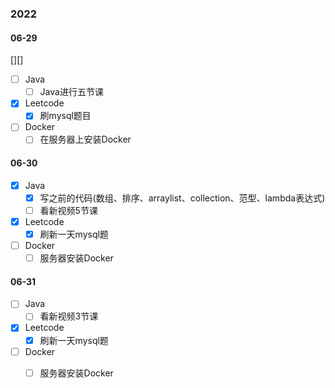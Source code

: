 ### 2022

#### 06-29

[][]

- [ ] Java
  - [ ] Java进行五节课
- [x] Leetcode
  - [x] 刷mysql题目
- [ ] Docker
  - [ ] 在服务器上安装Docker

#### 06-30

- [x] Java
  - [x] 写之前的代码(数组、排序、arraylist、collection、范型、lambda表达式)
  - [ ] 看新视频5节课
- [x] Leetcode
  - [x] 刷新一天mysql题
- [ ] Docker
  - [ ] 服务器安装Docker

#### 06-31

- [ ] Java
  - [ ] 看新视频3节课
- [x] Leetcode
  - [x] 刷新一天mysql题
- [ ] Docker
  - [ ] 服务器安装Docker

